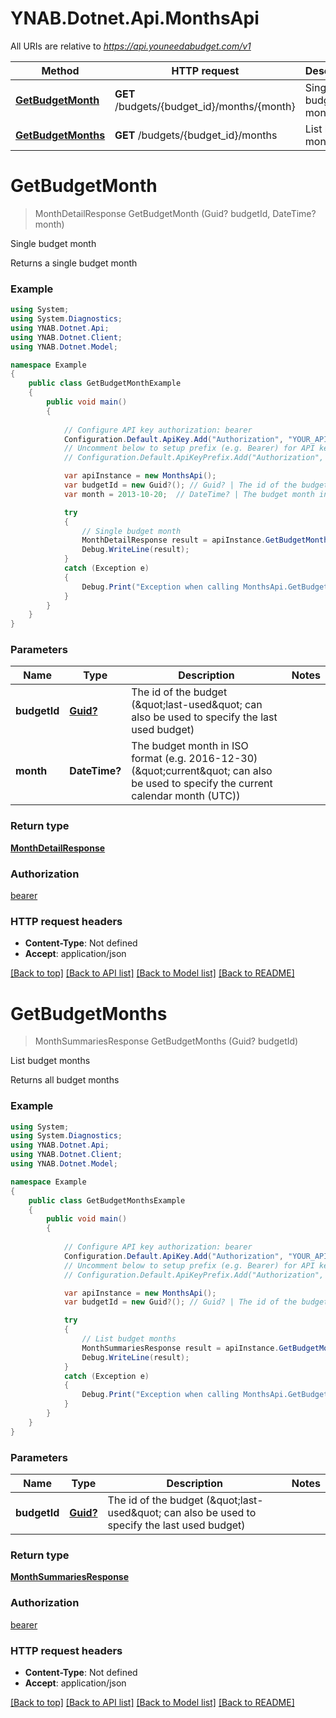 # YNAB.Dotnet.Api.MonthsApi

All URIs are relative to *https://api.youneedabudget.com/v1*

Method | HTTP request | Description
------------- | ------------- | -------------
[**GetBudgetMonth**](MonthsApi.md#getbudgetmonth) | **GET** /budgets/{budget_id}/months/{month} | Single budget month
[**GetBudgetMonths**](MonthsApi.md#getbudgetmonths) | **GET** /budgets/{budget_id}/months | List budget months


<a name="getbudgetmonth"></a>
# **GetBudgetMonth**
> MonthDetailResponse GetBudgetMonth (Guid? budgetId, DateTime? month)

Single budget month

Returns a single budget month

### Example
```csharp
using System;
using System.Diagnostics;
using YNAB.Dotnet.Api;
using YNAB.Dotnet.Client;
using YNAB.Dotnet.Model;

namespace Example
{
    public class GetBudgetMonthExample
    {
        public void main()
        {
            
            // Configure API key authorization: bearer
            Configuration.Default.ApiKey.Add("Authorization", "YOUR_API_KEY");
            // Uncomment below to setup prefix (e.g. Bearer) for API key, if needed
            // Configuration.Default.ApiKeyPrefix.Add("Authorization", "Bearer");

            var apiInstance = new MonthsApi();
            var budgetId = new Guid?(); // Guid? | The id of the budget (\"last-used\" can also be used to specify the last used budget)
            var month = 2013-10-20;  // DateTime? | The budget month in ISO format (e.g. 2016-12-30) (\"current\" can also be used to specify the current calendar month (UTC))

            try
            {
                // Single budget month
                MonthDetailResponse result = apiInstance.GetBudgetMonth(budgetId, month);
                Debug.WriteLine(result);
            }
            catch (Exception e)
            {
                Debug.Print("Exception when calling MonthsApi.GetBudgetMonth: " + e.Message );
            }
        }
    }
}
```

### Parameters

Name | Type | Description  | Notes
------------- | ------------- | ------------- | -------------
 **budgetId** | [**Guid?**](.md)| The id of the budget (\&quot;last-used\&quot; can also be used to specify the last used budget) | 
 **month** | **DateTime?**| The budget month in ISO format (e.g. 2016-12-30) (\&quot;current\&quot; can also be used to specify the current calendar month (UTC)) | 

### Return type

[**MonthDetailResponse**](MonthDetailResponse.md)

### Authorization

[bearer](../README.md#bearer)

### HTTP request headers

 - **Content-Type**: Not defined
 - **Accept**: application/json

[[Back to top]](#) [[Back to API list]](../README.md#documentation-for-api-endpoints) [[Back to Model list]](../README.md#documentation-for-models) [[Back to README]](../README.md)

<a name="getbudgetmonths"></a>
# **GetBudgetMonths**
> MonthSummariesResponse GetBudgetMonths (Guid? budgetId)

List budget months

Returns all budget months

### Example
```csharp
using System;
using System.Diagnostics;
using YNAB.Dotnet.Api;
using YNAB.Dotnet.Client;
using YNAB.Dotnet.Model;

namespace Example
{
    public class GetBudgetMonthsExample
    {
        public void main()
        {
            
            // Configure API key authorization: bearer
            Configuration.Default.ApiKey.Add("Authorization", "YOUR_API_KEY");
            // Uncomment below to setup prefix (e.g. Bearer) for API key, if needed
            // Configuration.Default.ApiKeyPrefix.Add("Authorization", "Bearer");

            var apiInstance = new MonthsApi();
            var budgetId = new Guid?(); // Guid? | The id of the budget (\"last-used\" can also be used to specify the last used budget)

            try
            {
                // List budget months
                MonthSummariesResponse result = apiInstance.GetBudgetMonths(budgetId);
                Debug.WriteLine(result);
            }
            catch (Exception e)
            {
                Debug.Print("Exception when calling MonthsApi.GetBudgetMonths: " + e.Message );
            }
        }
    }
}
```

### Parameters

Name | Type | Description  | Notes
------------- | ------------- | ------------- | -------------
 **budgetId** | [**Guid?**](.md)| The id of the budget (\&quot;last-used\&quot; can also be used to specify the last used budget) | 

### Return type

[**MonthSummariesResponse**](MonthSummariesResponse.md)

### Authorization

[bearer](../README.md#bearer)

### HTTP request headers

 - **Content-Type**: Not defined
 - **Accept**: application/json

[[Back to top]](#) [[Back to API list]](../README.md#documentation-for-api-endpoints) [[Back to Model list]](../README.md#documentation-for-models) [[Back to README]](../README.md)

